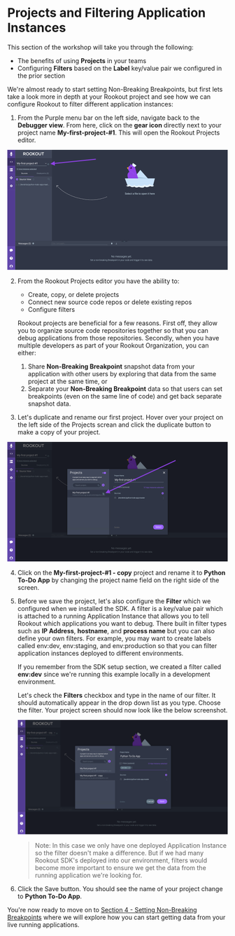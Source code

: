 # Projects and Filtering Application Instances

This section of the workshop will take you through the following:

* The benefits of using **Projects** in your teams
* Configuring **Filters** based on the **Label** key/value pair we configured in the prior section

We're almost ready to start setting Non-Breaking Breakpoints, but first lets take a look more in depth at your Rookout project and see how we can configure Rookout to filter different application instances:

1.  From the Purple menu bar on the left side, navigate back to the **Debugger view**.  From here, click on the **gear icon** directly next to your project name **My-first-project-#1**.  This will open the Rookout Projects editor.

<p><img src="images/project-gear-icon.png" width="800"/><p>

2. From the Rookout Projects editor you have the ability to:

    * Create, copy, or delete projects
    * Connect new source code repos or delete existing repos
    * Configure filters

    Rookout projects are beneficial for a few reasons.  First off, they allow you to organize source code repositories together so that you can debug applications from those repositories.  Secondly, when you have multiple developers as part of your Rookout Organization, you can either:
     1) Share **Non-Breaking Breakpoint** snapshot data from your application with other users by exploring that data from the same project at the same time, or 
     2) Separate your **Non-Breaking Breakpoint** data so that users can set breakpoints (even on the same line of code) and get back separate snapshot data.

3.  Let's duplicate and rename our first project.  Hover over your project on the left side of the Projects screan and click the duplicate button to make a copy of your project.

<p><img src="images/duplicate-project.png" width="800"/><p>

4.  Click on the **My-first-project-#1 - copy** project and rename it to **Python To-Do App** by changing the project name field on the right side of the screen.

5.  Before we save the project, let's also configure the **Filter** which we configured when we installed the SDK.  A filter is a key/value pair which is attached to a running Application Instance that allows you to tell Rookout which applications you want to debug.  There built in filter types such as **IP Address**, **hostname**, and **process name** but you can also define your own filters.  For example, you may want to create labels called env:dev, env:staging, and env:production so that you can filter application instances deployed to different environments.

    If you remember from the SDK setup section, we created a filter called **env:dev** since we're running this example locally in a development environment.

    Let's check the **Filters** checkbox and type in the name of our filter.  It should automatically appear in the drop down list as you type.  Choose the filter.  Your project screen should now look like the below screenshot.

    <p><img src="images/project-with-filter.png" width="800"/><p>

    > Note: In this case we only have one deployed Application Instance so the filter doesn't make a difference. But if we had many Rookout SDK's deployed into our environment, filters would become more important to ensure we get the data from the running application we're looking for.


6.  Click the Save button.  You should see the name of your project change to **Python To-Do App**.


You're now ready to move on to [Section 4 - Setting Non-Breaking Breakpoints](./non-breaking-breakpoints.md) where we will explore how you can start getting data from your live running applications.